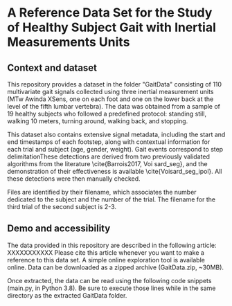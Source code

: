 # A Reference Data Set for the Study of Healthy Subject Gait with Inertial Measurements Units 

## Context and dataset

This repository provides a dataset in the folder "GaitData" consisting of 110 multivariate gait signals collected using three inertial measurement units (MTw Awinda XSens, one on each foot and one on the lower back at the level of the fifth lumbar vertebra). The data was obtained from a sample of 19 healthy subjects who followed a predefined protocol: standing still, walking 10 meters, turning around, walking back, and stopping. 

This dataset also contains extensive signal metadata, including the start and end timestamps of each footstep, along with contextual information for each trial and subject (age, gender, weight). 
Gait  events correspond to step delimitationThese detections are derived from two previously validated algorithms from the literature \cite{Barrois2017, Voi sard_seg}, and the demonstration of their effectiveness is available \cite{Voisard_seg_ipol}. All these detections were then manually checked. 

Files are identified by their filename, which associates the number dedicated to the subject and the number of the trial. The filename for the third trial of the second subject is 2-3. 

## Demo and accessibility 

The data provided in this repository are described in the following article: XXXXXXXXXXX
Please cite this article whenever you want to make a reference to this data set.
A simple online exploration tool is available online. Data can be downloaded as a zipped archive (GaitData.zip, ~30MB). 

Once extracted, the data can be read using the following code snippets (main.py, in Python 3.8). Be sure to execute those lines while in the same directory as the extracted GaitData folder.

